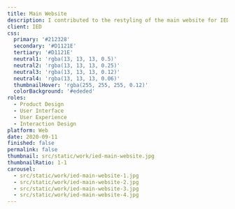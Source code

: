 ```yaml
---
title: Main Website
description: I contributed to the restyling of the main website for IED, a renowned design institute with locations in Italy, Spain, Brazil, and China, serving over 100,000 students. The updated site is scheduled for publication in 2021.
client: IED
css:
  primary: '#212328'
  secondary: '#D1121E'
  tertiary: '#D1121E'
  neutral1: 'rgba(13, 13, 13, 0.5)'
  neutral2: 'rgba(13, 13, 13, 0.25)'
  neutral3: 'rgba(13, 13, 13, 0.12)'
  neutral4: 'rgba(13, 13, 13, 0.06)'
  thumbnailHover: 'rgba(255, 255, 255, 0.12)'
  colorBackground: '#ededed'
roles:
  - Product Design
  - User Interface
  - User Experience
  - Interaction Design
platform: Web
date: 2020-09-11
finished: false
permalink: false
thumbnail: src/static/work/ied-main-website.jpg
thumbnailRatio: 1-1
carousel:
  - src/static/work/ied-main-website-1.jpg
  - src/static/work/ied-main-website-2.jpg
  - src/static/work/ied-main-website-3.jpg
  - src/static/work/ied-main-website-4.jpg
---
```

